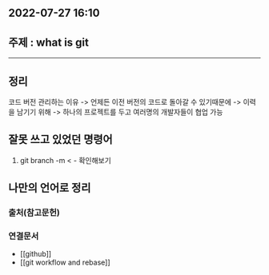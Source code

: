 ## 2022-07-27 16:10  

## 주제 : what is git
----
## 정리

코드 버전 관리하는 이유
-> 언제든 이전 버전의 코드로 돌아갈 수 있기때문에
-> 이력을 남기기 위해
-> 하나의 프로젝트를 두고 여러명의 개발자들이 협업 가능

## 잘못 쓰고 있었던 명령어
1. git branch -m < - 확인해보기 

## 나만의 언어로 정리
>



### 출처(참고문헌)

### 연결문서
- [[github]]
- [[git workflow and rebase]]
